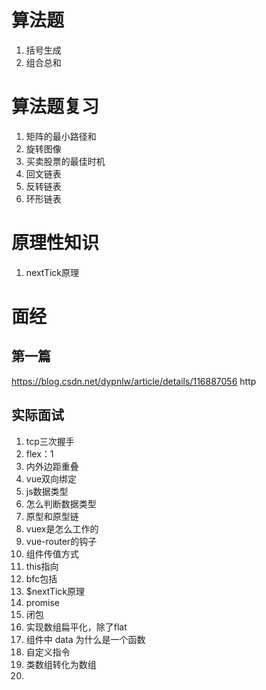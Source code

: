 # 算法题
1. 括号生成
2. 组合总和

# 算法题复习
1. 矩阵的最小路径和
2. 旋转图像
3. 买卖股票的最佳时机
4. 回文链表
5. 反转链表
6. 环形链表

# 原理性知识
1. nextTick原理
# 面经
## 第一篇
https://blog.csdn.net/dypnlw/article/details/116887056 http

## 实际面试
1. tcp三次握手
2. flex：1 
3. 内外边距重叠
4. vue双向绑定
5. js数据类型
6. 怎么判断数据类型
7. 原型和原型链
8. vuex是怎么工作的
9. vue-router的钩子
10. 组件传值方式
11. this指向
12. bfc包括
13. $nextTick原理
14. promise
15. 闭包
16. 实现数组扁平化，除了flat
17. 组件中 data 为什么是一个函数
18. 自定义指令
19. 类数组转化为数组
20. 
